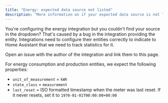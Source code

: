 ```yaml
---
title: "Energy: expected data source not listed"
description: "More information on if your expected data source is not listed."
---
```


You're configuring the energy integration but you couldn't find your source in the dropdown? That's caused by a bug in the integration providing the entity. Integrations need to configure their entities correctly to indicate to Home Assistant that we need to track statistics for it.

Open an issue with the author of the integration and link them to this page.

For energy consumption and production entities, we expect the following properties:

- `unit_of_measurement` = `kWh`
- `state_class` = `measurement`
- `last_reset` = ISO formatted timestamp when the meter was last reset. If it never resets, set it to `1970-01-01T00:00:00+00:00`
